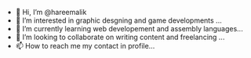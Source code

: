 - 👋 Hi, I’m @hareemalik
- 👀 I’m interested in graphic desgning and game developments ...
- 🌱 I’m currently learning web developement and assembly languages...
- 💞️ I’m looking to collaborate on writing content and freelancing ...
- 📫 How to reach me  my contact in profile...

<!---
hareemalik/hareemalik is a ✨ special ✨ repository because its `README.md` (this file) appears on your GitHub profile.
You can click the Preview link to take a look at your changes.
--->

